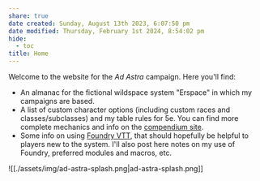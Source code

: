 ```yaml
---
share: true
date created: Sunday, August 13th 2023, 6:07:50 pm
date modified: Thursday, February 1st 2024, 8:54:02 pm
hide:
  - toc
title: Home
---
```



Welcome to the website for the *Ad Astra* campaign. Here you'll find:

- An almanac for the fictional wildspace system "Erspace" in which my campaigns are based. 
- A list of custom character options (including custom races and classes/subclasses) and my table rules for 5e. You can find more complete mechanics and info on the [compendium site](https://5e-compendium.lichfactory.com). 
- Some info on using [Foundry VTT](https://foundryvtt.com), that should hopefully be helpful to players new to the system. I'll also post here notes on my use of Foundry, preferred modules and macros, etc. 

![[./assets/img/ad-astra-splash.png|ad-astra-splash.png]]
